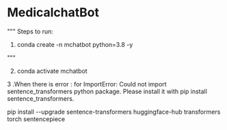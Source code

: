 # MedicalchatBot


"""
Steps to run:
1. conda create -n mchatbot python=3.8 -y

"""

2. conda activate mchatbot


3 .When there is error : for ImportError: Could not import sentence_transformers python package. Please install it with pip install sentence_transformers.

 pip install --upgrade sentence-transformers huggingface-hub transformers torch sentencepiece
